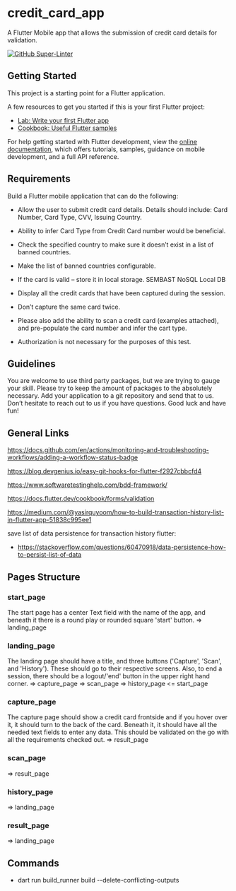 # credit_card_app

A Flutter Mobile app that allows the submission of credit card details for validation.

[![GitHub Super-Linter](https://github.com/ZanderCowboy/credit_card_app/actions/workflows/linter.yml/badge.svg)](https://github.com/marketplace/actions/super-linter)

## Getting Started

This project is a starting point for a Flutter application.

A few resources to get you started if this is your first Flutter project:

- [Lab: Write your first Flutter app](https://docs.flutter.dev/get-started/codelab)
- [Cookbook: Useful Flutter samples](https://docs.flutter.dev/cookbook)

For help getting started with Flutter development, view the
[online documentation](https://docs.flutter.dev/), which offers tutorials,
samples, guidance on mobile development, and a full API reference.

## Requirements

Build a Flutter mobile application that can do the following:

- Allow the user to submit credit card details. Details should include: Card Number, Card Type, CVV, Issuing Country.
- Ability to infer Card Type from Credit Card number would be beneficial.
- Check the specified country to make sure it doesn’t exist in a list of banned countries.
- Make the list of banned countries configurable.
- If the card is valid – store it in local storage.
SEMBAST NoSQL Local DB

- Display all the credit cards that have been captured during the session.
- Don’t capture the same card twice.
- Please also add the ability to scan a credit card (examples attached), and pre-populate the card number and infer the cart type.
- Authorization is not necessary for the purposes of this test.

## Guidelines

You are welcome to use third party packages, but we are trying to gauge your skill. Please try to keep the amount of packages to the absolutely necessary. Add your application to a git repository and send that to us. Don’t hesitate to reach out to us if you have questions. Good luck and have fun!  

## General Links

<https://docs.github.com/en/actions/monitoring-and-troubleshooting-workflows/adding-a-workflow-status-badge>

<https://blog.devgenius.io/easy-git-hooks-for-flutter-f2927cbbcfd4>

<https://www.softwaretestinghelp.com/bdd-framework/>

<https://docs.flutter.dev/cookbook/forms/validation>

<https://medium.com/@yasirquyoom/how-to-build-transaction-history-list-in-flutter-app-51838c995ee1>

save list of data persistence for transaction history flutter:

- <https://stackoverflow.com/questions/60470918/data-persistence-how-to-persist-list-of-data>

## Pages Structure

### start_page

The start page has a center Text field with the name of the app, and beneath it there is a round play or rounded square 'start' button.
=> landing_page

### landing_page

The landing page should have a title, and three buttons ('Capture', 'Scan', and 'History'). These should go to their respective screens. Also, to end a session, there should be a logout/'end' button in the upper right hand corner.
=> capture_page
=> scan_page
=> history_page
<= start_page

### capture_page

The capture page should show a credit card frontside and if you hover over it, it should turn to the back of the card. Beneath it, it should have all the needed text fields to enter any data. This should be validated on the go with all the requirements checked out.
=> result_page

### scan_page

=> result_page

### history_page

=> landing_page

### result_page

=> landing_page

## Commands

- dart run build_runner build --delete-conflicting-outputs

